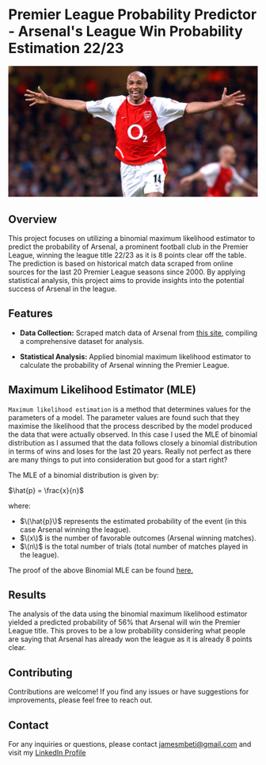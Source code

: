 # Premier League Probability Predictor - Arsenal's League Win Probability Estimation 22/23

<img src="image.jpg" />

## Overview

This project focuses on utilizing a binomial maximum likelihood estimator to predict the probability of Arsenal, a prominent football club in the Premier League, winning the league title 22/23 as it is 8 points clear off the table. The prediction is based on historical match data scraped from online sources for the last 20 Premier League seasons since 2000. By applying statistical analysis, this project aims to provide insights into the potential success of Arsenal in the league.

## Features

- **Data Collection:** Scraped match data of Arsenal from [this site](https://fbref.com/en/squads/18bb7c10/2002-2003/Arsenal-Stats), compiling a comprehensive dataset for analysis.

- **Statistical Analysis:** Applied binomial maximum likelihood estimator to calculate the probability of Arsenal winning the Premier League.

## Maximum Likelihood Estimator (MLE)
``Maximum likelihood estimation`` is a method that determines values for the parameters of a model. The parameter values are found such that they maximise the likelihood that the process described by the model produced the data that were actually observed. In this case I used the MLE of binomial distribution as I assumed that the data follows closely a binomial distribution in terms of wins and loses for the last 20 years. Really not perfect as there are many things to put into consideration but good for a start right?

The MLE of a binomial distribution is given by:


$\hat{p} = \frac{x}{n}$

where:
- $\(\hat{p}\)$ represents the estimated probability of the event (in this case Arsenal winning the league).
- $\(x\)$ is the number of favorable outcomes (Arsenal winning matches).
- $\(n\)$ is the total number of trials (total number of matches played in the league).

The proof of the above Binomial MLE can be found [here.](https://statproofbook.github.io/P/bin-mle.html)


## Results

The analysis of the data using the binomial maximum likelihood estimator yielded a predicted probability of 56% that Arsenal will win the Premier League title. This proves to be a low probability considering what people are saying that Arsenal has already won the league as it is already 8 points clear.

## Contributing

Contributions are welcome! If you find any issues or have suggestions for improvements, please feel free to reach out.

## Contact

For any inquiries or questions, please contact jamesmbeti@gmail.com and visit my [LinkedIn Profile](https://www.linkedin.com/in/james-mbeti-128519175/)

